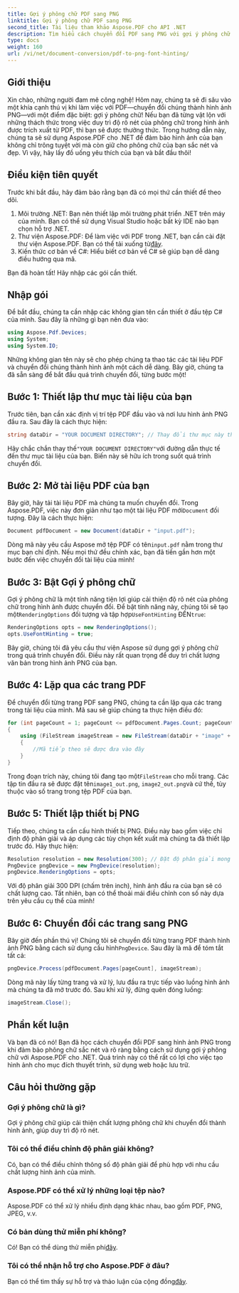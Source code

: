 ```yaml
---
title: Gợi ý phông chữ PDF sang PNG
linktitle: Gợi ý phông chữ PDF sang PNG
second_title: Tài liệu tham khảo Aspose.PDF cho API .NET
description: Tìm hiểu cách chuyển đổi PDF sang PNG với gợi ý phông chữ bằng Aspose.PDF cho .NET theo hướng dẫn từng bước dễ dàng.
type: docs
weight: 160
url: /vi/net/document-conversion/pdf-to-png-font-hinting/
---
```

## Giới thiệu

Xin chào, những người đam mê công nghệ! Hôm nay, chúng ta sẽ đi sâu vào một khía cạnh thú vị khi làm việc với PDF—chuyển đổi chúng thành hình ảnh PNG—với một điểm đặc biệt: gợi ý phông chữ! Nếu bạn đã từng vật lộn với những thách thức trong việc duy trì độ rõ nét của phông chữ trong hình ảnh được trích xuất từ PDF, thì bạn sẽ được thưởng thức. Trong hướng dẫn này, chúng ta sẽ sử dụng Aspose.PDF cho .NET để đảm bảo hình ảnh của bạn không chỉ trông tuyệt vời mà còn giữ cho phông chữ của bạn sắc nét và đẹp. Vì vậy, hãy lấy đồ uống yêu thích của bạn và bắt đầu thôi!

## Điều kiện tiên quyết

Trước khi bắt đầu, hãy đảm bảo rằng bạn đã có mọi thứ cần thiết để theo dõi.

1. Môi trường .NET: Bạn nên thiết lập môi trường phát triển .NET trên máy của mình. Bạn có thể sử dụng Visual Studio hoặc bất kỳ IDE nào bạn chọn hỗ trợ .NET.
2.  Thư viện Aspose.PDF: Để làm việc với PDF trong .NET, bạn cần cài đặt thư viện Aspose.PDF. Bạn có thể tải xuống từ[đây](https://releases.aspose.com/pdf/net/).
3. Kiến thức cơ bản về C#: Hiểu biết cơ bản về C# sẽ giúp bạn dễ dàng điều hướng qua mã.

Bạn đã hoàn tất! Hãy nhập các gói cần thiết.

## Nhập gói

Để bắt đầu, chúng ta cần nhập các không gian tên cần thiết ở đầu tệp C# của mình. Sau đây là những gì bạn nên đưa vào:

```csharp
using Aspose.Pdf.Devices;
using System;
using System.IO;
```

Những không gian tên này sẽ cho phép chúng ta thao tác các tài liệu PDF và chuyển đổi chúng thành hình ảnh một cách dễ dàng. Bây giờ, chúng ta đã sẵn sàng để bắt đầu quá trình chuyển đổi, từng bước một!

## Bước 1: Thiết lập thư mục tài liệu của bạn

Trước tiên, bạn cần xác định vị trí tệp PDF đầu vào và nơi lưu hình ảnh PNG đầu ra. Sau đây là cách thực hiện:

```csharp
string dataDir = "YOUR DOCUMENT DIRECTORY"; // Thay đổi thư mục này thành thư mục thực tế của bạn
```

 Hãy chắc chắn thay thế`"YOUR DOCUMENT DIRECTORY"`với đường dẫn thực tế đến thư mục tài liệu của bạn. Biến này sẽ hữu ích trong suốt quá trình chuyển đổi.

## Bước 2: Mở tài liệu PDF của bạn

 Bây giờ, hãy tải tài liệu PDF mà chúng ta muốn chuyển đổi. Trong Aspose.PDF, việc này đơn giản như tạo một tài liệu PDF mới`Document` đối tượng. Đây là cách thực hiện:

```csharp
Document pdfDocument = new Document(dataDir + "input.pdf");
```

 Dòng mã này yêu cầu Aspose mở tệp PDF có tên`input.pdf` nằm trong thư mục bạn chỉ định. Nếu mọi thứ đều chính xác, bạn đã tiến gần hơn một bước đến việc chuyển đổi tài liệu của mình!

## Bước 3: Bật Gợi ý phông chữ

 Gợi ý phông chữ là một tính năng tiện lợi giúp cải thiện độ rõ nét của phông chữ trong hình ảnh được chuyển đổi. Để bật tính năng này, chúng tôi sẽ tạo một`RenderingOptions` đối tượng và tập hợp`UseFontHinting` ĐẾN`true`:

```csharp
RenderingOptions opts = new RenderingOptions();
opts.UseFontHinting = true;
```

Bây giờ, chúng tôi đã yêu cầu thư viện Aspose sử dụng gợi ý phông chữ trong quá trình chuyển đổi. Điều này rất quan trọng để duy trì chất lượng văn bản trong hình ảnh PNG của bạn.

## Bước 4: Lặp qua các trang PDF

Để chuyển đổi từng trang PDF sang PNG, chúng ta cần lặp qua các trang trong tài liệu của mình. Mã sau sẽ giúp chúng ta thực hiện điều đó:

```csharp
for (int pageCount = 1; pageCount <= pdfDocument.Pages.Count; pageCount++)
{
    using (FileStream imageStream = new FileStream(dataDir + "image" + pageCount + "_out.png", FileMode.Create))
    {
        //Mã tiếp theo sẽ được đưa vào đây
    }
}
```

 Trong đoạn trích này, chúng tôi đang tạo một`FileStream` cho mỗi trang. Các tập tin đầu ra sẽ được đặt tên`image1_out.png`, `image2_out.png`và cứ thế, tùy thuộc vào số trang trong tệp PDF của bạn.

## Bước 5: Thiết lập thiết bị PNG

Tiếp theo, chúng ta cần cấu hình thiết bị PNG. Điều này bao gồm việc chỉ định độ phân giải và áp dụng các tùy chọn kết xuất mà chúng ta đã thiết lập trước đó. Hãy thực hiện:

```csharp
Resolution resolution = new Resolution(300); // Đặt độ phân giải mong muốn
PngDevice pngDevice = new PngDevice(resolution);
pngDevice.RenderingOptions = opts;
```

Với độ phân giải 300 DPI (chấm trên inch), hình ảnh đầu ra của bạn sẽ có chất lượng cao. Tất nhiên, bạn có thể thoải mái điều chỉnh con số này dựa trên yêu cầu cụ thể của mình!

## Bước 6: Chuyển đổi các trang sang PNG

 Bây giờ đến phần thú vị! Chúng tôi sẽ chuyển đổi từng trang PDF thành hình ảnh PNG bằng cách sử dụng cấu hình`PngDevice`. Sau đây là mã để tóm tắt tất cả:

```csharp
pngDevice.Process(pdfDocument.Pages[pageCount], imageStream);
```

Dòng mã này lấy từng trang và xử lý, lưu đầu ra trực tiếp vào luồng hình ảnh mà chúng ta đã mở trước đó. Sau khi xử lý, đừng quên đóng luồng:

```csharp
imageStream.Close();
```

## Phần kết luận

Và bạn đã có nó! Bạn đã học cách chuyển đổi PDF sang hình ảnh PNG trong khi đảm bảo phông chữ sắc nét và rõ ràng bằng cách sử dụng gợi ý phông chữ với Aspose.PDF cho .NET. Quá trình này có thể rất có lợi cho việc tạo hình ảnh cho mục đích thuyết trình, sử dụng web hoặc lưu trữ.

## Câu hỏi thường gặp

### Gợi ý phông chữ là gì?
Gợi ý phông chữ giúp cải thiện chất lượng phông chữ khi chuyển đổi thành hình ảnh, giúp duy trì độ rõ nét.

### Tôi có thể điều chỉnh độ phân giải không?
Có, bạn có thể điều chỉnh thông số độ phân giải để phù hợp với nhu cầu chất lượng hình ảnh của mình.

### Aspose.PDF có thể xử lý những loại tệp nào?
Aspose.PDF có thể xử lý nhiều định dạng khác nhau, bao gồm PDF, PNG, JPEG, v.v.

### Có bản dùng thử miễn phí không?
 Có! Bạn có thể dùng thử miễn phí[đây](https://releases.aspose.com/).

### Tôi có thể nhận hỗ trợ cho Aspose.PDF ở đâu?
 Bạn có thể tìm thấy sự hỗ trợ và thảo luận của cộng đồng[đây](https://forum.aspose.com/c/pdf/10).